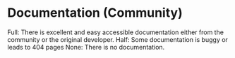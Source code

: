 # Documentation (Community)

Full: There is excellent and easy accessible documentation either from the community or the original developer.
Half: Some documentation is buggy or leads to 404 pages
None: There is no documentation.